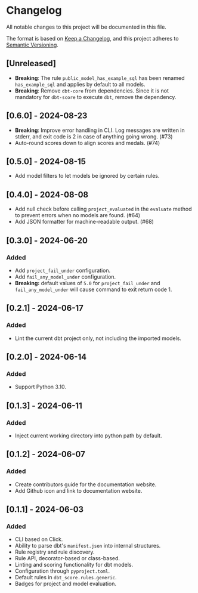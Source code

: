 # Changelog

All notable changes to this project will be documented in this file.

The format is based on [Keep a Changelog](https://keepachangelog.com/en/1.0.0/),
and this project adheres to
[Semantic Versioning](https://semver.org/spec/v2.0.0.html).

## [Unreleased]

- **Breaking**: The rule `public_model_has_example_sql` has been renamed
  `has_example_sql` and applies by default to all models.
- **Breaking**: Remove `dbt-core` from dependencies. Since it is not mandatory
  for `dbt-score` to execute `dbt`, remove the dependency.

## [0.6.0] - 2024-08-23

- **Breaking**: Improve error handling in CLI. Log messages are written in
  stderr, and exit code is 2 in case of anything going wrong. (#73)
- Auto-round scores down to align scores and medals. (#74)

## [0.5.0] - 2024-08-15

- Add model filters to let models be ignored by certain rules.

## [0.4.0] - 2024-08-08

- Add null check before calling `project_evaluated` in the `evaluate` method to
  prevent errors when no models are found. (#64)
- Add JSON formatter for machine-readable output. (#68)

## [0.3.0] - 2024-06-20

### Added

- Add `project_fail_under` configuration.
- Add `fail_any_model_under` configuration.
- **Breaking:** default values of `5.0` for `project_fail_under` and
  `fail_any_model_under` will cause command to exit return code 1.

## [0.2.1] - 2024-06-17

### Added

- Lint the current dbt project only, not including the imported models.

## [0.2.0] - 2024-06-14

### Added

- Support Python 3.10.

## [0.1.3] - 2024-06-11

### Added

- Inject current working directory into python path by default.

## [0.1.2] - 2024-06-07

### Added

- Create contributors guide for the documentation website.
- Add Github icon and link to documentation website.

## [0.1.1] - 2024-06-03

### Added

- CLI based on Click.
- Ability to parse dbt's `manifest.json` into internal structures.
- Rule registry and rule discovery.
- Rule API, decorator-based or class-based.
- Linting and scoring functionality for dbt models.
- Configuration through `pyproject.toml`.
- Default rules in `dbt_score.rules.generic`.
- Badges for project and model evaluation.
